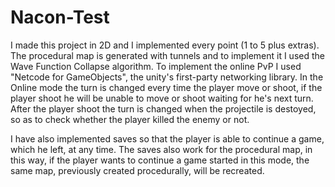 # Nacon-Test

I made this project in 2D and I implemented every point (1 to 5 plus extras). The procedural map is generated with tunnels and to
implement it I used the Wave Function Collapse algorithm. To implement the online PvP I used "Netcode for GameObjects", the unity's
first-party networking library. In the Online mode the turn is changed every time the player move or shoot, if the player shoot he will
be unable to move or shoot waiting for he's next turn. After the player shoot the turn is changed when the projectile is destoyed,
so as to check whether the player killed the enemy or not.

I have also implemented saves so that the player is able to continue a game, which he left, at any time.
The saves also work for the procedural map, in this way, if the player wants to continue a game started in this mode,
the same map, previously created procedurally, will be recreated.
